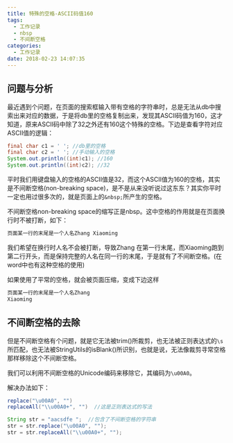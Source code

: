 ```yaml
---
title: 特殊的空格-ASCII码值160
tags:
  - 工作记录
  - nbsp
  - 不间断空格
categories:
  - 工作记录
date: 2018-02-23 14:07:35
---
```

## 问题与分析

最近遇到个问题，在页面的搜索框输入带有空格的字符串时，总是无法从db中搜索出来对应的数据，于是将db里的空格复制出来，发现其ASCII码值为160，这才知道，原来ASCII码中除了32之外还有160这个特殊的空格。下边是查看字符对应ASCII值的逻辑：

```java
final char c1 = ' '; //db里的空格
final char c2 = ' '; //手动输入的空格
System.out.println((int)c1); //160
System.out.println((int)c2); //32
```
<!-- more -->

平时我们用键盘输入的空格的ASCII值是32，而这个ASCII值为160的空格，其实是不间断空格(non-breaking space)，是不是从来没听说过这东东？其实你平时一定也用过很多次的，就是页面上的`&nbsp;`所产生的空格。

不间断空格non-breaking space的缩写正是nbsp。这中空格的作用就是在页面换行时不被打断，如下：

```html
页面某一行的末尾是一个人名Zhang Xiaoming
```
我们希望在换行时人名不会被打断，导致Zhang 在第一行末尾，而Xiaoming跑到第二行开头，而是保持完整的人名在同一行的末尾，于是就有了不间断空格。(在word中也有这种空格的使用)

如果使用了平常的空格，就会被页面压缩，变成下边这样
```html
页面某一行的末尾是一个人名Zhang 
Xiaoming
```

## 不间断空格的去除

但是不间断空格有个问题，就是它无法被trim()所裁剪，也无法被正则表达式的`\s`所匹配，也无法被StringUtils的isBlank()所识别，也就是说，无法像裁剪寻常空格那样移除这个不间断空格。

我们可以利用不间断空格的Unicode编码来移除它，其编码为`\u00A0`。

解决办法如下：

```java
replace("\u00A0", "")
replaceAll("\\u00A0+", "")  //这是正则表达式的写法

String str = "aacsdfe ";  //包含了不间断空格的字符串
str = str.replace("\u00A0", "");
str = str.replaceAll("\\u00A0+", "");
```